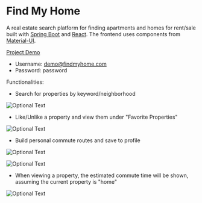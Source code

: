 # Find My Home

A real estate search platform for finding apartments and homes for rent/sale built with [Spring Boot](https://spring.io/projects/spring-boot) and [React](https://reactjs.org). The frontend uses components from [Material-UI](https://material-ui.com).

[Project Demo](http://13.52.248.182:8080) 
 - Username: demo@findmyhome.com 
 - Password: password

Functionalities:
 - Search for properties by keyword/neighborhood
 
![Optional Text](../master/README_images/screenshot_search.png)


 - Like/Unlike a property and view them under "Favorite Properties" 
 
![Optional Text](../master/README_images/screenshot_liked_properties.png)


 - Build personal commute routes and save to profile
 
![Optional Text](../master/README_images/screenshot_add_route.png)

![Optional Text](../master/README_images/screenshot_saved_routes.png)


 - When viewing a property, the estimated commute time will be shown, assuming the current property is "home"
 
![Optional Text](../master/README_images/screenshot_property_details.png)

